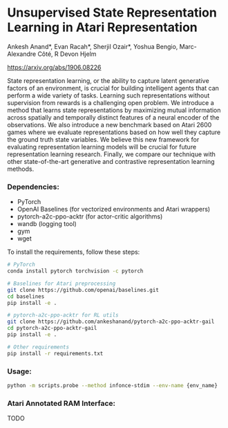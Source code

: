 # Unsupervised State Representation Learning in Atari Representation

Ankesh Anand*, Evan Racah*, Sherjil Ozair*, Yoshua Bengio, Marc-Alexandre Côté, R Devon Hjelm

https://arxiv.org/abs/1906.08226

State representation learning, or the ability to capture latent generative factors of an environment, is crucial for building intelligent agents that can perform a wide variety of tasks. Learning such representations without supervision from rewards is a challenging open problem. We introduce a method that learns state representations by maximizing mutual information across spatially and temporally distinct features of a neural encoder of the observations. We also introduce a new benchmark based on Atari 2600 games where we evaluate representations based on how well they capture the ground truth state variables. We believe this new framework for evaluating representation learning models will be crucial for future representation learning research. Finally, we compare our technique with other state-of-the-art generative and contrastive representation learning methods.


### Dependencies: 
* PyTorch 
* OpenAI Baselines (for vectorized environments and Atari wrappers)
* pytorch-a2c-ppo-acktr (for actor-critic algorithms)
* wandb (logging tool)
* gym
* wget

To install the requirements, follow these steps:
```bash
# PyTorch
conda install pytorch torchvision -c pytorch

# Baselines for Atari preprocessing
git clone https://github.com/openai/baselines.git
cd baselines
pip install -e .

# pytorch-a2c-ppo-acktr for RL utils
git clone https://github.com/ankeshanand/pytorch-a2c-ppo-acktr-gail
cd pytorch-a2c-ppo-acktr-gail
pip install -e .

# Other requirements
pip install -r requirements.txt
```

### Usage: 
```bash
python -m scripts.probe --method infonce-stdim --env-name {env_name}
```
### Atari Annotated RAM Interface:
TODO
